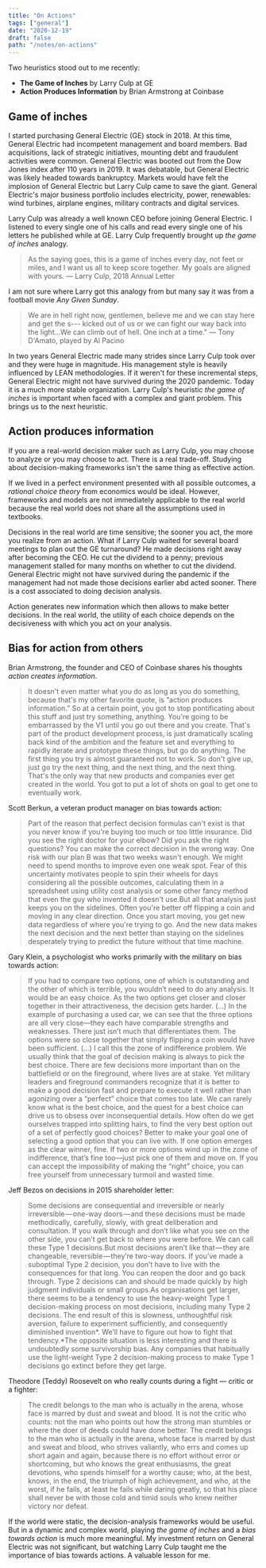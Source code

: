 ```yaml
---
title: "On Actions"
tags: ["general"]
date: "2020-12-19"
draft: false
path: "/notes/on-actions"
---
```


Two heuristics stood out to me recently: 

- **The Game of Inches** by Larry Culp at GE
- **Action Produces Information** by Brian Armstrong at Coinbase

## Game of inches

I started purchasing General Electric (GE) stock in 2018. At this time, General Electric had incompetent management and board members. Bad acquisitions, lack of strategic initiatives, mounting debt and fraudulent activities were common. General Electric was booted out from the Dow Jones index after 110 years in 2019. It was debatable, but General Electric was likely headed towards bankruptcy. Markets would have felt the implosion of General Electric but Larry Culp came to save the giant. General Electric's major business portfolio includes electricity, power, renewables: wind turbines, airplane engines, military contracts and digital services.

Larry Culp was already a well known CEO before joining General Electric. I listened to every single one of his calls and read every single one of his letters he published while at GE. Larry Culp frequently brought up *the game of inches* analogy. 

> As the saying goes, this is a game of inches every day, not feet or miles, and I want us all to keep score together. My goals are aligned with yours. — Larry Culp, 2018 Annual Letter

I am not sure where Larry got this analogy from but many say it was from a football movie *Any Given Sunday*.

> We are in hell right now, gentlemen, believe me and we can stay here and get the s--- kicked out of us or we can fight our way back into the light...We can climb out of hell. One inch at a time." — Tony D'Amato, played by Al Pacino

In two years General Electric made many strides since Larry Culp took over and they were huge in magnitude. His management style is heavily influenced by LEAN methodologies. If it weren't for these incremental steps, General Electric might not have survived during the 2020 pandemic. Today it is a much more stable organization. Larry Culp's heuristic *the game of inches* is important when faced with a complex and giant problem. This brings us to the next heuristic.

## Action produces information

If you are a real-world decision maker such as Larry Culp, you may choose to analyze or you may choose to act. There is a real trade-off. Studying about decision-making frameworks isn't the same thing as effective action.

If we lived in a perfect environment presented with all possible outcomes, a *rational choice theory* from economics would be ideal. However, frameworks and models are not immediately applicable to the real world because the real world does not share all the assumptions used in textbooks.

Decisions in the real world are time sensitive; the sooner you act, the more you realize from an action. What if Larry Culp waited for several board meetings to plan out the GE turnaround? He made decisions right away after becoming the CEO. He cut the dividend to a penny; previous management stalled for many months on whether to cut the dividend. General Electric might not have survived during the pandemic if the management had not made those decisions earlier abd acted sooner. There is a cost associated to doing decision analysis.

Action generates new information which then allows to make better decisions. In the real world, the utility of each choice depends on the decisiveness with which you act on your analysis.

## Bias for action from others

Brian Armstrong, the founder and CEO of Coinbase shares his thoughts *action creates information*.

> It doesn't even matter what you do as long as you do something, because that's my other favorite quote, is “action produces information.” So at a certain point, you got to stop pontificating about this stuff and just try something, anything. You're going to be embarrassed by the V1 until you go out there and you create. That's part of the product development process, is just dramatically scaling back kind of the ambition and the feature set and everything to rapidly iterate and prototype these things, but go do anything. The first thing you try is almost guaranteed not to work. So don't give up, just go try the next thing, and the next thing, and the next thing. That's the only way that new products and companies ever get created in the world. You got to put a lot of shots on goal to get one to eventually work.

Scott Berkun, a veteran product manager on bias towards action:

> Part of the reason that perfect decision formulas can't exist is that you never know if you're buying too much or too little insurance. Did you see the right doctor for your elbow? Did you ask the right questions? You can make the correct decision in the wrong way. One risk with our plan B was that two weeks wasn't enough. We might need to spend months to improve even one weak spot. Fear of this uncertainty motivates people to spin their wheels for days considering all the possible outcomes, calculating them in a spreadsheet using utility cost analysis or some other fancy method that even the guy who invented it doesn't use.But all that analysis just keeps you on the sidelines. Often you're better off flipping a coin and moving in any clear direction. Once you start moving, you get new data regardless of where you're trying to go. And the new data makes the next decision and the next better than staying on the sidelines desperately trying to predict the future without that time machine.

Gary Klein, a psychologist who works primarily with the military on bias towards action:

> If you had to compare two options, one of which is outstanding and the other of which is terrible, you wouldn’t need to do any analysis. It would be an easy choice. As the two options get closer and closer together in their attractiveness, the decision gets harder. (...) In the example of purchasing a used car, we can see that the three options are all very close—they each have comparable strengths and weaknesses. There just isn’t much that differentiates them. The options were so close together that simply flipping a coin would have been sufficient. (...) I call this the zone of indifference problem. We usually think that the goal of decision making is always to pick the best choice. There are few decisions more important than on the battlefield or on the fireground, where lives are at stake. Yet military leaders and fireground commanders recognize that it is better to make a good decision fast and prepare to execute it well rather than agonizing over a “perfect” choice that comes too late. We can rarely know what is the best choice, and the quest for a best choice can drive us to obsess over inconsequential details. How often do we get ourselves trapped into splitting hairs, to find the very best option out of a set of perfectly good choices? Better to make your goal one of selecting a good option that you can live with. If one option emerges as the clear winner, fine. If two or more options wind up in the zone of indifference, that’s fine too—just pick one of them and move on. If you can accept the impossibility of making the “right” choice, you can free yourself from unnecessary turmoil and wasted time.

Jeff Bezos on decisions in 2015 shareholder letter:

> Some decisions are consequential and irreversible or nearly irreversible — one-way doors — and these decisions must be made methodically, carefully, slowly, with great deliberation and consultation. If you walk through and don’t like what you see on the other side, you can’t get back to where you were before. We can call these Type 1 decisions.But most decisions aren’t like that — they are changeable, reversible — they’re two-way doors. If you’ve made a suboptimal Type 2 decision, you don’t have to live with the consequences for that long. You can reopen the door and go back through. Type 2 decisions can and should be made quickly by high judgment individuals or small groups.As organisations get larger, there seems to be a tendency to use the heavy-weight Type 1 decision-making process on most decisions, including many Type 2 decisions. The end result of this is slowness, unthoughtful risk aversion, failure to experiment sufficiently, and consequently diminished invention*. We’ll have to figure out how to fight that tendency.*The opposite situation is less interesting and there is undoubtedly some survivorship bias. Any companies that habitually use the light-weight Type 2 decision-making process to make Type 1 decisions go extinct before they get large.

Theodore (Teddy) Roosevelt on who really counts during a fight — critic or a fighter:

> The credit belongs to the man who is actually in the arena, whose face is marred by dust and sweat and blood. It is not the critic who counts: not the man who points out how the strong man stumbles or where the doer of deeds could have done better. The credit belongs to the man who is actually in the arena, whose face is marred by dust and sweat and blood, who strives valiantly, who errs and comes up short again and again, because there is no effort without error or shortcoming, but who knows the great enthusiasms, the great devotions, who spends himself for a worthy cause; who, at the best, knows, in the end, the triumph of high achievement, and who, at the worst, if he fails, at least he fails while daring greatly, so that his place shall never be with those cold and timid souls who knew neither victory nor defeat.

If the world were static, the decision-analysis frameworks would be useful. But in a dynamic and complex world, playing *the game of inches* and a *bias towards action* is much more meaningful. My investment return on General Electric was not significant, but watching Larry Culp taught me the importance of bias towards actions. A valuable lesson for me.